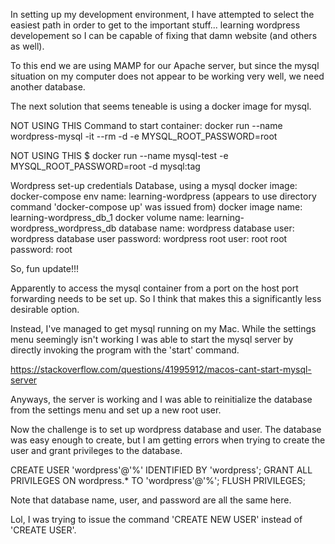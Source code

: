 In setting up my development environment, I have attempted to select the easiest path in order to get to the important stuff... learning wordpress developement so I can be capable of fixing that damn website (and others as well).

To this end we are using MAMP for our Apache server, but since the mysql situation on my computer does not appear to be working very well, we need another database.

The next solution that seems teneable is using a docker image for mysql.

NOT USING THIS Command to start container: docker run --name wordpress-mysql -it --rm -d -e MYSQL_ROOT_PASSWORD=root

NOT USING THIS $ docker run --name mysql-test -e MYSQL_ROOT_PASSWORD=root -d mysql:tag



Wordpress set-up credentials
Database, using a mysql docker image:
    docker-compose env name: learning-wordpress (appears to use directory command 'docker-compose up' was issued from)
	docker image name: learning-wordpress_db_1
	docker volume name: learning-wordpress_wordpress_db
	database name: wordpress
	database user: wordpress
    database user password: wordpress
    root user: root
	root password: root 


So, fun update!!!

Apparently to access the mysql container from a port on the host port forwarding needs to be set up. So I think that makes this a significantly less desirable option.

Instead, I've managed to get mysql running on my Mac.  While the settings menu seemingly isn't working I was able to start the mysql server by directly invoking the program with the 'start' command.

https://stackoverflow.com/questions/41995912/macos-cant-start-mysql-server

Anyways, the server is working and I was able to reinitialize the database from the settings menu and set up a new root user.

Now the challenge is to set up wordpress database and user. The database was easy enough to create, but I am getting errors when trying to create the user and grant privileges to the database.

CREATE USER 'wordpress'@'%' IDENTIFIED BY 'wordpress';
GRANT ALL PRIVILEGES ON wordpress.* TO 'wordpress'@'%';
FLUSH PRIVILEGES;

Note that database name, user, and password are all the same here.

Lol, I was trying to issue the command 'CREATE NEW USER' instead of 'CREATE USER'.